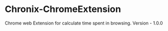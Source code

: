 # Chronix-ChromeExtension
Chrome web Extension for calculate time spent in browsing.
Version - 1.0.0
